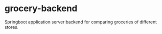 # grocery-backend
Springboot application server backend for comparing groceries of different stores.
